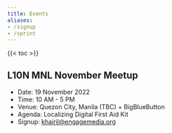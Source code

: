 ```yaml
---
title: Events
aliases:
- /signup
- /sprint
---
```


{{< toc >}}

## L10N MNL November Meetup

- Date: 19 November 2022
- Time: 10 AM - 5 PM
- Venue: Quezon City, Manila (TBC) + BigBlueButton
- Agenda: Localizing Digital First Aid Kit
- Signup: [khairil@engagemedia.org](mailto:khairil@engagemedia.org)
